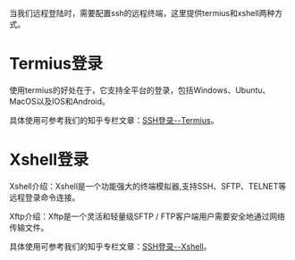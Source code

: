 当我们远程登陆时，需要配置ssh的远程终端，这里提供termius和xshell两种方式。

# Termius登录
使用termius的好处在于，它支持全平台的登录，包括Windows、Ubuntu、MacOS以及IOS和Android。

具体使用可参考我们的知乎专栏文章：[SSH登录--Termius](https://zhuanlan.zhihu.com/p/112611689)。

# Xshell登录
Xshell介绍：Xshell是一个功能强大的终端模拟器,支持SSH、SFTP、TELNET等远程登录命令连接。

Xftp介绍：Xftp是一个灵活和轻量级SFTP / FTP客户端用户需要安全地通过网络传输文件。

具体使用可参考我们的知乎专栏文章：[SSH登录--Xshell](https://zhuanlan.zhihu.com/p/113976707)。




